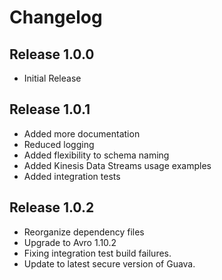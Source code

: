 # Changelog
## Release 1.0.0
* Initial Release

## Release 1.0.1
* Added more documentation
* Reduced logging
* Added flexibility to schema naming
* Added Kinesis Data Streams usage examples
* Added integration tests

## Release 1.0.2
* Reorganize dependency files
* Upgrade to Avro 1.10.2
* Fixing integration test build failures. 
* Update to latest secure version of Guava.
